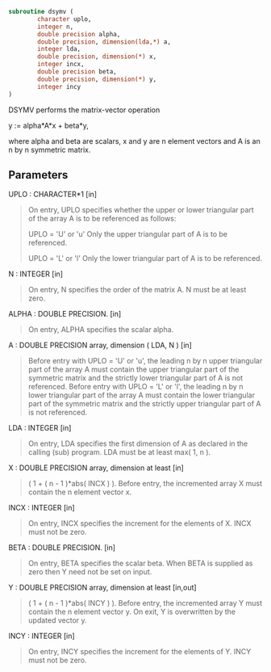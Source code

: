 ```fortran
subroutine dsymv (
        character uplo,
        integer n,
        double precision alpha,
        double precision, dimension(lda,*) a,
        integer lda,
        double precision, dimension(*) x,
        integer incx,
        double precision beta,
        double precision, dimension(*) y,
        integer incy
)
```

DSYMV  performs the matrix-vector  operation

y := alpha\*A\*x + beta\*y,

where alpha and beta are scalars, x and y are n element vectors and
A is an n by n symmetric matrix.

## Parameters
UPLO : CHARACTER\*1 [in]
> On entry, UPLO specifies whether the upper or lower
> triangular part of the array A is to be referenced as
> follows:
> 
> UPLO = 'U' or 'u'   Only the upper triangular part of A
> is to be referenced.
> 
> UPLO = 'L' or 'l'   Only the lower triangular part of A
> is to be referenced.

N : INTEGER [in]
> On entry, N specifies the order of the matrix A.
> N must be at least zero.

ALPHA : DOUBLE PRECISION. [in]
> On entry, ALPHA specifies the scalar alpha.

A : DOUBLE PRECISION array, dimension ( LDA, N ) [in]
> Before entry with  UPLO = 'U' or 'u', the leading n by n
> upper triangular part of the array A must contain the upper
> triangular part of the symmetric matrix and the strictly
> lower triangular part of A is not referenced.
> Before entry with UPLO = 'L' or 'l', the leading n by n
> lower triangular part of the array A must contain the lower
> triangular part of the symmetric matrix and the strictly
> upper triangular part of A is not referenced.

LDA : INTEGER [in]
> On entry, LDA specifies the first dimension of A as declared
> in the calling (sub) program. LDA must be at least
> max( 1, n ).

X : DOUBLE PRECISION array, dimension at least [in]
> ( 1 + ( n - 1 )\*abs( INCX ) ).
> Before entry, the incremented array X must contain the n
> element vector x.

INCX : INTEGER [in]
> On entry, INCX specifies the increment for the elements of
> X. INCX must not be zero.

BETA : DOUBLE PRECISION. [in]
> On entry, BETA specifies the scalar beta. When BETA is
> supplied as zero then Y need not be set on input.

Y : DOUBLE PRECISION array, dimension at least [in,out]
> ( 1 + ( n - 1 )\*abs( INCY ) ).
> Before entry, the incremented array Y must contain the n
> element vector y. On exit, Y is overwritten by the updated
> vector y.

INCY : INTEGER [in]
> On entry, INCY specifies the increment for the elements of
> Y. INCY must not be zero.
